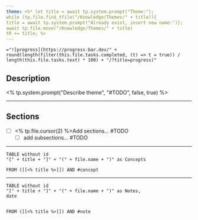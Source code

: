 ```yaml
---
theme: <%* let title = await tp.system.prompt("Theme:");
while (tp.file.find_tfile("/Knowledge/Themes/" + title)){
title = await tp.system.prompt("Already exist, insert new name:")};
await tp.file.move("/Knowledge/Themes/" + title)
tR += title; %>
---
```



`="![progress](https://progress-bar.dev/" + round(length(filter(this.file.tasks.completed, (t) => t = true)) / length(this.file.tasks.text) * 100) + "/?title=progress)"`


## Description
<% tp.system.prompt("Describe theme", "#TODO", false, true) %>

---

## Sections

- [ ] <% tp.file.cursor(2) %>Add sections... #TODO
	- [ ] add subsections... #TODO 

---
```dataview
TABLE without id
"[" + title + "]" + "(" + file.name + ")" as Concepts

FROM ([[<% title %>]]) AND #concept 
```

---
```dataview
TABLE without id
"[" + title + "]" + "(" + file.name + ")" as Notes, 
date


FROM ([[<% title %>]]) AND #note
```
